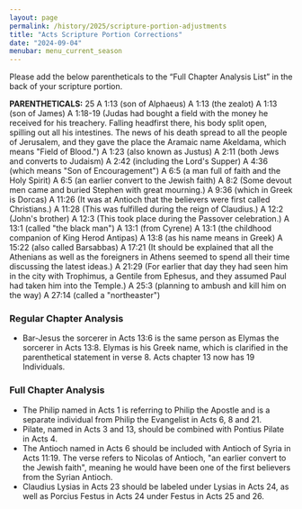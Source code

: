 ```yaml
---
layout: page
permalink: /history/2025/scripture-portion-adjustments
title: "Acts Scripture Portion Corrections"
date: "2024-09-04"
menubar: menu_current_season
---
```


Please add the below parentheticals to the “Full Chapter Analysis List” in the back of your scripture portion.

**PARENTHETICALS:** 25
A 1:13 (son of Alphaeus)
A 1:13 (the zealot)
A 1:13 (son of James)
A 1:18-19 (Judas had bought a field with the money he received for his treachery. Falling headfirst there, his body split open, spilling out all his intestines. The news of his death spread to all the people of Jerusalem, and they gave the place the Aramaic name Akeldama, which means "Field of Blood.")
A 1:23 (also known as Justus)
A 2:11 (both Jews and converts to Judaism)
A 2:42 (including the Lord's Supper)
A 4:36 (which means "Son of Encouragement")
A 6:5 (a man full of faith and the Holy Spirit)
A 6:5 (an earlier convert to the Jewish faith)
A 8:2 (Some devout men came and buried Stephen with great mourning.)
A 9:36 (which in Greek is Dorcas)
A 11:26 (It was at Antioch that the believers were first called Christians.)
A 11:28 (This was fulfilled during the reign of Claudius.)
A 12:2 (John's brother)
A 12:3 (This took place during the Passover celebration.)
A 13:1 (called "the black man")
A 13:1 (from Cyrene)
A 13:1 (the childhood companion of King Herod Antipas)
A 13:8 (as his name means in Greek)
A 15:22 (also called Barsabbas)
A 17:21 (It should be explained that all the Athenians as well as the foreigners in Athens seemed to spend all their time discussing the latest ideas.)
A 21:29 (For earlier that day they had seen him in the city with Trophimus, a Gentile from Ephesus, and they assumed Paul had taken him into the Temple.)
A 25:3 (planning to ambush and kill him on the way)
A 27:14 (called a "northeaster")

### Regular Chapter Analysis

-   Bar-Jesus the sorcerer in Acts 13:6 is the same person as Elymas the sorcerer in Acts 13:8. Elymas is his Greek name, which is clarified in the parenthetical statement in verse 8. Acts chapter 13 now has 19 Individuals.

### Full Chapter Analysis

-   The Philip named in Acts 1 is referring to Philip the Apostle and is a separate individual from Philip the Evangelist in Acts 6, 8 and 21.
-   Pilate, named in Acts 3 and 13, should be combined with Pontius Pilate in Acts 4.
-   The Antioch named in Acts 6 should be included with Antioch of Syria in Acts 11:19. The verse refers to Nicolas of Antioch, "an earlier convert to the Jewish faith", meaning he would have been one of the first believers from the Syrian Antioch.
-   Claudius Lysias in Acts 23 should be labeled under Lysias in Acts 24, as well as Porcius Festus in Acts 24 under Festus in Acts 25 and 26.
